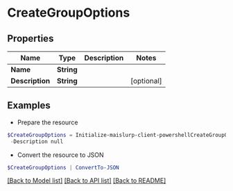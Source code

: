 # CreateGroupOptions
## Properties

Name | Type | Description | Notes
------------ | ------------- | ------------- | -------------
**Name** | **String** |  | 
**Description** | **String** |  | [optional] 

## Examples

- Prepare the resource
```powershell
$CreateGroupOptions = Initialize-maislurp-client-powershellCreateGroupOptions  -Name null `
 -Description null
```

- Convert the resource to JSON
```powershell
$CreateGroupOptions | ConvertTo-JSON
```

[[Back to Model list]](../README#documentation-for-models) [[Back to API list]](../README#documentation-for-api-endpoints) [[Back to README]](../README)

